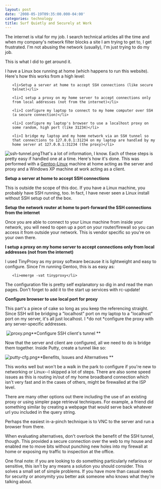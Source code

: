 ```yaml
---
layout: post
date: '2008-05-19T09:35:00.000-04:00'
categories: technology
title: Surf Quietly and Securely at Work
---
```


The internet is vital for my job. I search technical articles all the time and when my company's network filter blocks a site I am trying to get to, I get frustrated. I'm not abusing the network (usually), I'm just trying to do my job.

This is what I did to get around it.

I have a Linux box running at home (which happens to run this website). Here's how this works from a high level:

<ol>

	<li>Setup a server at home to accept SSH connections (like secure telnet)</li>

	<li>I setup a proxy on my home server to accept connections only from local addresses (not from the internet)</li>

	<li>I configure my laptop to connect to my home computer over SSH (a secure connection)</li>

	<li>I configure my laptop's browser to use a localhost proxy on some random, high port (like 31234)</li>

	<li>I bridge my laptop and my home network via an SSH tunnel so that connections to 127.0.0.1:31234 on my laptop are handled by my home server at 127.0.0.1:31234 (the proxy)</li>

</ol>


![ssh-tunnel.png](ssh-tunnel.png)That's a lot of information, I know. Each of these steps is pretty easy if handled one at a time. Here's how it's done. This was performed with a [Gentoo-Linux](http://www.gentoo.org/main/en/about.xml) machine at home acting as the server and proxy and a Windows XP machine at work acting as a client.

**Setup a server at home to accept SSH connections**

This is outside the scope of this doc. If you have a Linux machine, you probably have SSH running, too. In fact, I have never seen a Linux install without SSH setup out of the box.

**Setup the network router at home to port-forward the SSH connections from the internet**

Once you are able to connect to your Linux machine from inside your network, you will need to open up a port on your router/firewall so you can access it from outside your network. This is vendor specific so you're on your own there.



**I setup a proxy on my home server to accept connections only from local addresses (not from the internet)**

I used TinyProxy as my proxy software because it is lightweight and easy to configure. Since I'm running Gentoo, this is as easy as:

<ul>

	<li>emerge -vat tinyproxy</li>

</ul>

The configuration file is pretty self explanatory so dig in and read the man pages. Don't forget to add it to the start up services with rc-update!

**Configure browser to use local port for proxy**

This part's a piece of cake so long as you keep the referencing straight. Since SSH will be bridging a "localhost" port on my laptop to a "localhost" port on my server, it's all just localhost. I *do not *configure the proxy with any server-specific addresses.



 ![proxy.png](proxy.png)**Configure SSH client's tunnel **

Now that the server and client are configured, all we need to do is bridge them together. Inside Putty, create a tunnel like so:



![putty-cfg.png](putty-cfg.png)**Benefits, Issues and Alternatives **

This works well but won't be a walk in the park to configure if you're new to networking or Linux--I skipped a lot of steps. There are also some speed issues as this is routing in/out of my home broadband connection which isn't very fast and in the cases of others, might be firewalled at the ISP level.

There are many other options out there including the use of an existing proxy or using simpler page retrieval techniques. For example, a friend did something similar by creating a webpage that would serve back whatever url you included in the query string.

Perhaps the easiest in-a-pinch technique is to VNC to the server and run a browser from there.

When evaluating alternatives, don't overlook the benefit of the SSH tunnel, though. This provided a secure connection over the web to my house and enabled me to move bits without punching new holes into my firewall at home or exposing my traffic to inspection at the office.

One final note: if you are looking to do something particularly nefarious or sensitive, this isn't by any means a solution you should consider. This solves a small set of simple problems. If you have more than casual needs for security or anonymity you better ask someone who knows what they're talking about.